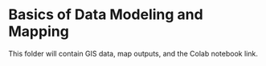# Basics of Data Modeling and Mapping
This folder will contain GIS data, map outputs, and the Colab notebook link.

